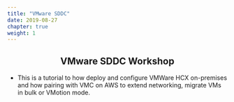 ```yaml
---
title: "VMware SDDC"
date: 2019-08-27
chapter: true
weight: 1
---
```


<div style="text-align: center"><h2>VMware SDDC Workshop</h2></div>

- This is a tutorial to how deploy and configure VMWare HCX on-premises and how pairing with VMC on AWS to extend networking, migrate VMs in bulk or VMotion mode.